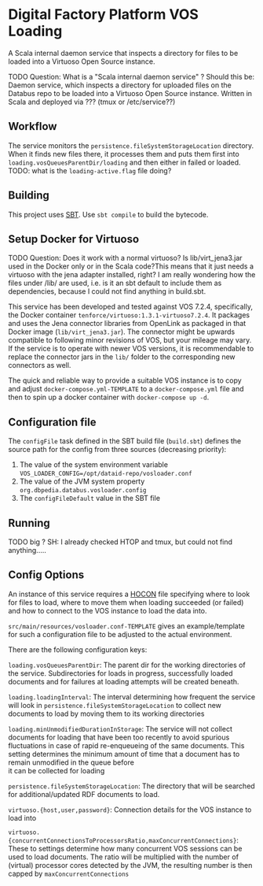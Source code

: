 # Digital Factory Platform VOS Loading #

A Scala internal daemon service that inspects a directory for files to be loaded into a Virtuoso 
Open Source instance.

TODO Question: What is a "Scala internal daemon service" ? Should this be:
Daemon service, which inspects a directory for uploaded files on the Databus repo to be loaded into a Virtuoso 
Open Source instance. Written in Scala and deployed via ??? (tmux or /etc/service??)

## Workflow

The service monitors the `persistence.fileSystemStorageLocation` directory. 
When it finds new files there, it processes them and 
puts them first into `loading.vosQueuesParentDir/loading` and then either in failed or loaded.
TODO: what is the `loading-active.flag` file doing?

## Building

This project uses [SBT](https://www.scala-sbt.org/documentation.html). Use `sbt compile` to build
the bytecode.

## Setup Docker for Virtuoso

TODO Question: Does it work with a normal virtuoso? Is lib/virt_jena3.jar used in the Docker only or in the Scala code?This means that it just needs a virtuoso with the jena adapter installed, right?
I am really wondering how the files under /lib/ are used, i.e. is it an sbt default to include them as dependencies, because I could not find anything in build.sbt. 

This service has been developed and tested against VOS 7.2.4, specifically, the Docker container
`tenforce/virtuoso:1.3.1-virtuoso7.2.4`. It packages and uses the Jena connector libraries from
OpenLink as packaged in that Docker image (`lib/virt_jena3.jar`). The connector might be upwards
compatible to following minor revisions of VOS, but your mileage may vary. If the service is to 
operate with newer VOS versions, it is recommendable to replace the connector jars in the `lib/`
folder to the corresponding new connectors as well. 

The quick and reliable way to provide a suitable VOS instance is to copy and adjust 
`docker-compose.yml-TEMPLATE` to a `docker-compose.yml` file and then to spin up a docker container
with `docker-compose up -d`.


## Configuration file

The `configFile` task defined in the SBT build file (`build.sbt`) 
defines the source path for the config from three sources (decreasing priority):

1. The value of the system environment variable `VOS_LOADER_CONFIG=/opt/dataid-repo/vosloader.conf`
1. The value of the JVM system property `org.dbpedia.databus.vosloader.config`
1. The `configFileDefault` value in the SBT file


## Running

TODO big ? SH: I already checked HTOP and tmux, but could not find anything..... 

## Config Options
An instance of this service requires a [HOCON](https://github.com/lightbend/config/blob/master/HOCON.md)
file specifying where to look for files to load, where to move them when loading succeeded (or failed)
and how to connect to the VOS instance to load the data into.

`src/main/resources/vosloader.conf-TEMPLATE` gives an example/template for such a configuration file
to be adjusted to the actual environment.

There are the following configuration keys:

`loading.vosQueuesParentDir`: The parent dir for the working directories of the service. Subdirectories for
loads in progress, successfully loaded documents and for failures at loading attempts will be created beneath.

`loading.loadingInterval`: The interval determining how frequent the service will look in 
  `persistence.fileSystemStorageLocation` to collect new documents to load by moving them to its working 
   directories
  
`loading.minUnmodifiedDurationInStorage`: The service will not collect documents for loading that have been
   too recently to avoid spurious fluctuations in case of rapid re-enqueueing of the same documents. This 
   setting determines the minimum amount of time that a document has to remain unmodified in the queue before  
   it can be collected for loading
   
`persistence.fileSystemStorageLocation`: The directory that will be searched for additional/updated RDF documents
to load.

`virtuoso.{host,user,password}`: Connection details for the VOS instance to load into

`virtuoso.{concurrentConnectionsToProcessorsRatio,maxConcurrentConnections}`: These to settings determine how
many concurrent VOS sessions can be used to load documents. The ratio will be multiplied with the number of
(virtual) processor cores detected by the JVM, the resulting number is then capped by `maxConcurrentConnections`
